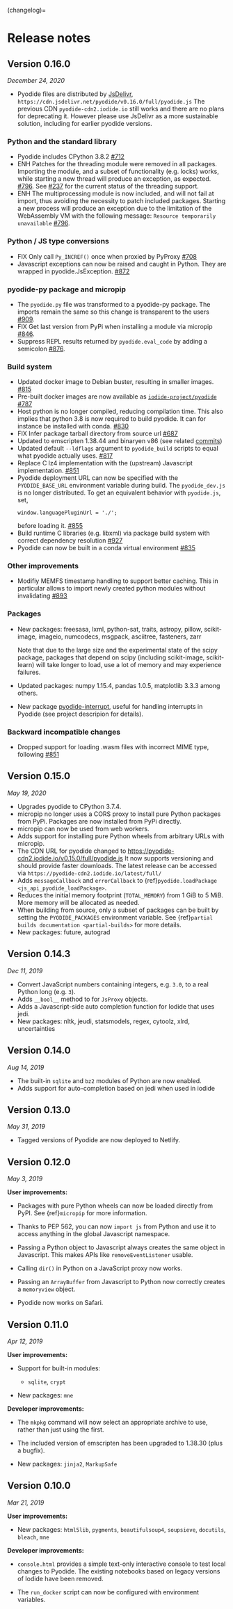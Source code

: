 (changelog)=
# Release notes

## Version 0.16.0
*December 24, 2020*


- Pyodide files are distributed by [JsDelivr](https://www.jsdelivr.com/),
  `https://cdn.jsdelivr.net/pyodide/v0.16.0/full/pyodide.js`
  The previous CDN `pyodide-cdn2.iodide.io` still works and there
  are no plans for deprecating it. However please use
  JsDelivr as a more sustainable solution, including for earlier pyodide
  versions.

### Python and the standard library

- Pyodide includes CPython 3.8.2
  [#712](https://github.com/iodide-project/pyodide/pull/712)
- ENH Patches for the threading module were removed in all packages.
  Importing the module, and a subset of functionality (e.g. locks) works,
  while starting a new thread will produce an exception, as expected.
  [#796](https://github.com/iodide-project/pyodide/pull/796). See
  [#237](https://github.com/iodide-project/pyodide/pull/237) for the current
  status of the threading support.
- ENH The multiprocessing module is now included, and will not fail at import,
  thus avoiding the necessity to patch included packages. Starting a new process
  will produce an exception due to the limitation of the WebAssembly VM  with
  the following message: `Resource temporarily unavailable`
  [#796](https://github.com/iodide-project/pyodide/pull/796).

### Python / JS type conversions

- FIX Only call `Py_INCREF()` once when proxied by PyProxy
  [#708](https://github.com/iodide-project/pyodide/pull/708)
- Javascript exceptions can now be raised and caught in Python. They are
  wrapped in pyodide.JsException.
  [#872](https://github.com/iodide-project/pyodide/pull/872)

### pyodide-py package and micropip

- The `pyodide.py` file was transformed to a pyodide-py package. The imports
  remain the same so this change is transparent to the users
  [#909](https://github.com/iodide-project/pyodide/pull/909).
- FIX Get last version from PyPi when installing a module via micropip
  [#846](https://github.com/iodide-project/pyodide/pull/846).
- Suppress REPL results returned by `pyodide.eval_code` by adding a semicolon
  [#876](https://github.com/iodide-project/pyodide/pull/876).


### Build system

- Updated docker image to Debian buster, resulting in smaller images.
  [#815](https://github.com/iodide-project/pyodide/pull/815)
- Pre-built docker images are now available as
  [`iodide-project/pyodide`](https://hub.docker.com/r/iodide/pyodide)
  [#787](https://github.com/iodide-project/pyodide/pull/787)
- Host python is no longer compiled, reducing compilation time. This also
  implies that python 3.8 is now required to build pyodide. It can for instance
  be installed with conda.
  [#830](https://github.com/iodide-project/pyodide/pull/830)
- FIX Infer package tarball directory from source url
  [#687](https://github.com/iodide-project/pyodide/pull/687)
- Updated to emscripten 1.38.44 and binaryen v86
  (see related [commits](https://github.com/iodide-project/pyodide/search?q=emscripten&type=commits))
- Updated default `--ldflags` argument to `pyodide_build` scripts to equal what
  pyodide actually uses.
  [#817](https://github.com/iodide-project/pyodide/pull/480)
- Replace C lz4 implementation with the (upstream) Javascript implementation.
  [#851](https://github.com/iodide-project/pyodide/pull/851)
- Pyodide deployment URL can now be specified with the `PYODIDE_BASE_URL`
  environment variable during build. The `pyodide_dev.js` is no longer distributed.
  To get an equivalent behavior with `pyodide.js`, set,
  ```
  window.languagePluginUrl = './';
  ```
  before loading it.
  [#855](https://github.com/iodide-project/pyodide/pull/855)
- Build runtime C libraries (e.g. libxml) via package build system with correct
  dependency resolution
  [#927](https://github.com/iodide-project/pyodide/pull/927)
- Pyodide can now be built in a conda virtual environment
  [#835](https://github.com/iodide-project/pyodide/pull/835)

### Other improvements

- Modifiy MEMFS timestamp handling to support better caching. This in particular allows to
  import newly created python modules without invalidating
  [#893](https://github.com/iodide-project/pyodide/pull/893)

### Packages
- New packages: freesasa, lxml, python-sat, traits, astropy, pillow,
  scikit-image, imageio, numcodecs, msgpack, asciitree, fasteners, zarr

  Note that due to the large size and the experimental state of the scipy
  package, packages that depend on scipy (including scikit-image, scikit-learn)
  will take longer to load, use a lot of memory and may experience failures.

- Updated packages: numpy 1.15.4, pandas 1.0.5, matplotlib 3.3.3 among others.
- New package
  [pyodide-interrupt](https://pypi.org/project/pyodide-interrupts/), useful for
  handling interrupts in Pyodide (see project descripion for details).


### Backward incompatible changes

- Dropped support for loading .wasm files with incorrect MIME type, following
  [#851](https://github.com/iodide-project/pyodide/pull/851)

## Version 0.15.0
*May 19, 2020*

- Upgrades pyodide to CPython 3.7.4.
- micropip no longer uses a CORS proxy to install pure Python packages from
  PyPi. Packages are now installed from PyPi directly.
- micropip can now be used from web workers.
- Adds support for installing pure Python wheels from arbitrary URLs with micropip.
- The CDN URL for pyodide changed to
  https://pyodide-cdn2.iodide.io/v0.15.0/full/pyodide.js
  It now supports versioning and should provide faster downloads. The latest release
  can be accessed via `https://pyodide-cdn2.iodide.io/latest/full/`
- Adds `messageCallback` and `errorCallback` to
  {ref}`pyodide.loadPackage <js_api_pyodide_loadPackage>`.
- Reduces the initial memory footprint (`TOTAL_MEMORY`) from 1 GiB to 5 MiB. More
  memory will be allocated as needed.
- When building from source, only a subset of packages can be built by setting
  the `PYODIDE_PACKAGES` environment variable. See
  {ref}`partial builds documentation <partial-builds>` for more details.
- New packages: future, autograd

## Version 0.14.3
*Dec 11, 2019*

- Convert JavaScript numbers containing integers, e.g. `3.0`, to a real Python
  long (e.g. `3`).
- Adds `__bool__` method to for `JsProxy` objects.
- Adds a Javascript-side auto completion function for Iodide that uses jedi.
- New packages: nltk, jeudi, statsmodels, regex, cytoolz, xlrd, uncertainties

## Version 0.14.0
*Aug 14, 2019*

- The built-in `sqlite` and `bz2` modules of Python are now enabled.
- Adds support for auto-completion based on jedi when used in iodide

## Version 0.13.0
*May 31, 2019*

- Tagged versions of Pyodide are now deployed to Netlify.

## Version 0.12.0
*May 3, 2019*

**User improvements:**

- Packages with pure Python wheels can now be loaded directly from PyPI. See
  {ref}`micropip` for more information.

- Thanks to PEP 562, you can now `import js` from Python and use it to access
  anything in the global Javascript namespace.

- Passing a Python object to Javascript always creates the same object in
  Javascript. This makes APIs like `removeEventListener` usable.

- Calling `dir()` in Python on a JavaScript proxy now works.

- Passing an `ArrayBuffer` from Javascript to Python now correctly creates
  a `memoryview` object.

- Pyodide now works on Safari.

## Version 0.11.0
*Apr 12, 2019*

**User improvements:**

- Support for built-in modules:
  - `sqlite`, `crypt`

- New packages: `mne`

**Developer improvements:**

- The `mkpkg` command will now select an appropriate archive to use, rather than
  just using the first.

- The included version of emscripten has been upgraded to 1.38.30 (plus a
  bugfix).

- New packages: `jinja2`, `MarkupSafe`

## Version 0.10.0
*Mar 21, 2019*

**User improvements:**

- New packages: `html5lib`, `pygments`, `beautifulsoup4`, `soupsieve`,
  `docutils`, `bleach`, `mne`

**Developer improvements:**

- `console.html` provides a simple text-only interactive console to test local
  changes to Pyodide. The existing notebooks based on legacy versions of Iodide
  have been removed.

- The `run_docker` script can now be configured with environment variables.
